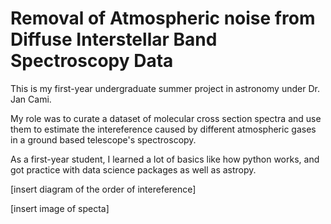 # Removal of Atmospheric noise from Diffuse Interstellar Band Spectroscopy Data

This is my first-year undergraduate summer project in astronomy under Dr. Jan Cami. 

My role was to curate a dataset of molecular cross section spectra and use them to estimate the intereference caused by different atmospheric gases in a ground based telescope's spectroscopy.

As a first-year student, I learned a lot of basics like how python works, and got practice with data science packages as well as astropy.


[insert diagram of the order of intereference]

[insert image of specta]

